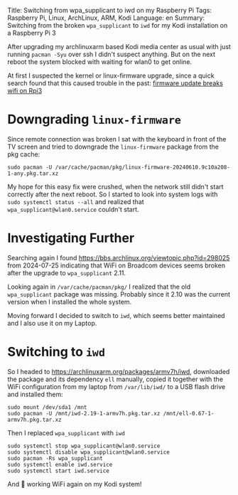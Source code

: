 Title: Switching from wpa_supplicant to iwd on my Raspberry Pi
Tags: Raspberry Pi, Linux, ArchLinux, ARM, Kodi
Language: en
Summary: Switching from the broken `wpa_supplicant` to `iwd` for my Kodi installation on a Raspberry Pi 3

After upgrading my archlinuxarm based Kodi media center as usual with just
running `pacman -Syu` over ssh I didn't suspect anything. But on the next
reboot the system blocked with waiting for wlan0 to get online.

At first I suspected the kernel or linux-firmware upgrade, since a quick search
found that this caused trouble in the past: [firmware update breaks wifi on
Rpi3](https://archlinuxarm.org/forum/viewtopic.php?t=15833)

# Downgrading `linux-firmware`

Since remote connection was broken I sat with the keyboard in front of the TV
screen and tried to downgrade the `linux-firmware` package from the pkg cache:

```
sudo pacman -U /var/cache/pacman/pkg/linux-firmware-20240610.9c10a208-1-any.pkg.tar.xz
```

My hope for this easy fix were crushed, when the network still didn't start
correctly after the next reboot. So I started to look into system logs with
`sudo systemctl status --all` and realized that `wpa_supplicant@wlan0.service`
couldn't start.

# Investigating Further

Searching again I found <https://bbs.archlinux.org/viewtopic.php?id=298025>
from 2024-07-25 indicating that WiFi on Broadcom devices seems broken after the
upgrade to `wpa_supplicant` 2.11.

Looking again in `/var/cache/pacman/pkg/` I realized that the old
`wpa_supplicant` package was missing. Probably since it 2.10 was the current
version when I installed the whole system.

Moving forward I decided to switch to `iwd`, which seems better maintained and
I also use it on my Laptop.

# Switching to `iwd`

So I headed to <https://archlinuxarm.org/packages/armv7h/iwd>, downloaded the
package and its dependency `ell` manually, copied it together with the WiFi
configuration from my laptop from `/var/lib/iwd/` to a USB flash drive and
installed them:
```
sudo mount /dev/sda1 /mnt
sudo pacman -U /mnt/iwd-2.19-1-armv7h.pkg.tar.xz /mnt/ell-0.67-1-armv7h.pkg.tar.xz
```

Then I replaced `wpa_supplicant` with `iwd`

```
sudo systemctl stop wpa_supplicant@wlan0.service
sudo systemctl disable wpa_supplicant@wlan0.service
sudo pacman -Rs wpa_supplicant
sudo systemctl enable iwd.service
sudo systemctl start iwd.service
```

And 🎉 working WiFi again on my Kodi system!
